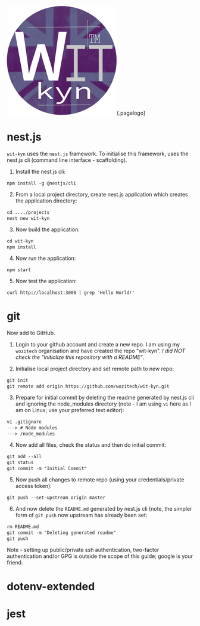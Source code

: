 ![2018 Wit Kyn](/uploads/corporate/2018-wit-kyn.png "2018 Wit Kyn"){.pagelogo}
<!-- TITLE: wit-kyn Initilisation -->
<!-- SUBTITLE: Initialising the wit-kyn project -->

# nest.js
`wit-kyn` uses the `nest.js` framework. To initialise this framework, uses the nest.js cli (command line interface - scaffolding).

1. Install the nest.js cli:
```text
npm install -g @nestjs/cli
```

2. From a local project directory, create nest.js application which creates the application directory:
```text
cd ..../projects
nest new wit-kyn
```

3. Now build the application:
```text
cd wit-kyn
npm install
```

4. Now run the application:
```text
npm start
```

5. Now test the application:
```text
curl http://localhost:3000 | grep 'Hello World!'
```


# git
Now add to GitHub.

1. Login to your github account and create a new repo. I am using my `wozitech` organisation and have created the repo "wit-kyn". *I did NOT check the "Initialize this repository with a README"*.

2. Initialise local project directory and set remote path to new repo:
```text
git init
git remote add origin https://github.com/wozitech/wit-kyn.git
```

3. Prepare for initial commit by deleting the readme generated by nest.js cli and ignoring the node_modules directory (note - I am using `vi` here as I am on Linux; use your preferred text editor):
```text
vi .gitignore
---> # Node modules
---> /node_modules
```

4. Now add all files, check the status and then do initial commit:
```text
git add --all
git status
git commit -m "Initial Commit"
```

5. Now push all changes to remote repo (using your credentials/private access token):
```text
git push --set-upstream origin master
```

6. And now delete the `README.md` generated by nest.js cli (note, the simpler form of `git push` now upstream has already been set:
```text
rm README.md
git commit -m "Deleting generated readme"
git push
```

Note - setting up public/private ssh authentication, two-factor authentication and/or GPG is outside the scope of this guide; google is your friend.
# dotenv-extended

# jest